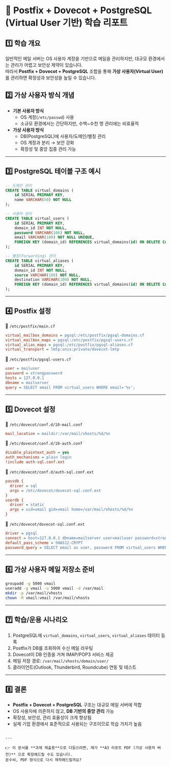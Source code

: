 
# 📌 Postfix + Dovecot + PostgreSQL (Virtual User 기반) 학습 리포트

## 1️⃣ 학습 개요
일반적인 메일 서버는 OS 사용자 계정을 기반으로 메일을 관리하지만, 대규모 환경에서는 관리가 어렵고 보안상 제약이 있습니다.  
따라서 **Postfix + Dovecot + PostgreSQL** 조합을 통해 **가상 사용자(Virtual User)** 를 관리하면 확장성과 보안성을 높일 수 있습니다.

## 2️⃣ 가상 사용자 방식 개념
- **기본 사용자 방식**
  - OS 계정(`/etc/passwd`) 사용
  - 소규모 환경에서는 간단하지만, 수백~수천 명 관리에는 비효율적
- **가상 사용자 방식**
  - DB(PostgreSQL)에 사용자/도메인/별칭 관리
  - OS 계정과 분리 → 보안 강화
  - 확장성 및 중앙 집중 관리 가능

---

## 3️⃣ PostgreSQL 테이블 구조 예시
```sql
-- 도메인 관리
CREATE TABLE virtual_domains (
    id SERIAL PRIMARY KEY,
    name VARCHAR(50) NOT NULL
);

-- 사용자 관리
CREATE TABLE virtual_users (
    id SERIAL PRIMARY KEY,
    domain_id INT NOT NULL,
    password VARCHAR(106) NOT NULL,
    email VARCHAR(100) NOT NULL UNIQUE,
    FOREIGN KEY (domain_id) REFERENCES virtual_domains(id) ON DELETE CASCADE
);

-- 별칭(Forwarding) 관리
CREATE TABLE virtual_aliases (
    id SERIAL PRIMARY KEY,
    domain_id INT NOT NULL,
    source VARCHAR(100) NOT NULL,
    destination VARCHAR(100) NOT NULL,
    FOREIGN KEY (domain_id) REFERENCES virtual_domains(id) ON DELETE CASCADE
);
````

---

## 4️⃣ Postfix 설정

📄 `/etc/postfix/main.cf`

```ini
virtual_mailbox_domains = pgsql:/etc/postfix/pgsql-domains.cf
virtual_mailbox_maps = pgsql:/etc/postfix/pgsql-users.cf
virtual_alias_maps = pgsql:/etc/postfix/pgsql-aliases.cf
virtual_transport = lmtp:unix:private/dovecot-lmtp
```

📄 `/etc/postfix/pgsql-users.cf`

```ini
user = mailuser
password = strongpassword
hosts = 127.0.0.1
dbname = mailserver
query = SELECT email FROM virtual_users WHERE email='%s';
```

---

## 5️⃣ Dovecot 설정

📄 `/etc/dovecot/conf.d/10-mail.conf`

```ini
mail_location = maildir:/var/mail/vhosts/%d/%n
```

📄 `/etc/dovecot/conf.d/10-auth.conf`

```ini
disable_plaintext_auth = yes
auth_mechanisms = plain login
!include auth-sql.conf.ext
```

📄 `/etc/dovecot/conf.d/auth-sql.conf.ext`

```ini
passdb {
  driver = sql
  args = /etc/dovecot/dovecot-sql.conf.ext
}
userdb {
  driver = static
  args = uid=vmail gid=vmail home=/var/mail/vhosts/%d/%n
}
```

📄 `/etc/dovecot/dovecot-sql.conf.ext`

```ini
driver = pgsql
connect = host=127.0.0.1 dbname=mailserver user=mailuser password=strongpassword
default_pass_scheme = SHA512-CRYPT
password_query = SELECT email as user, password FROM virtual_users WHERE email='%u';
```

---

## 6️⃣ 가상 사용자 메일 저장소 준비

```bash
groupadd -g 5000 vmail
useradd -g vmail -u 5000 vmail -d /var/mail
mkdir -p /var/mail/vhosts
chown -R vmail:vmail /var/mail/vhosts
```

---

## 7️⃣ 학습/운용 시나리오

1. PostgreSQL에 `virtual_domains`, `virtual_users`, `virtual_aliases` 데이터 등록
2. Postfix가 DB를 조회하여 수신 메일 라우팅
3. Dovecot이 DB 인증을 거쳐 IMAP/POP3 서비스 제공
4. 메일 저장 경로: `/var/mail/vhosts/domain/user/`
5. 클라이언트(Outlook, Thunderbird, Roundcube) 연동 및 테스트

---

## 8️⃣ 결론

* **Postfix + Dovecot + PostgreSQL** 구조는 대규모 메일 서버에 적합
* OS 사용자에 의존하지 않고, **DB 기반의 중앙 관리** 가능
* 확장성, 보안성, 관리 효율성이 크게 향상됨
* 실제 기업 환경에서 표준적으로 사용되는 구조이므로 학습 가치가 높음

```

---

👉 이 문서를 **과제 제출용**으로 다듬으려면, 제가 **A3 리포트 PDF (가상 사용자 버전)** 으로 확장해드릴 수도 있습니다.  
문수씨, PDF 형식으로 다시 제작해드릴까요?
```
